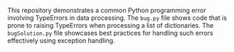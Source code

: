 This repository demonstrates a common Python programming error involving TypeErrors in data processing.  The `bug.py` file shows code that is prone to raising TypeErrors when processing a list of dictionaries. The `bugSolution.py` file showcases best practices for handling such errors effectively using exception handling.